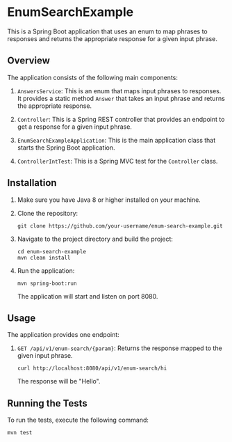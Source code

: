 # EnumSearchExample

This is a Spring Boot application that uses an enum to map phrases to responses and returns the appropriate response for a given input phrase.

## Overview

The application consists of the following main components:

1. `AnswersService`: This is an enum that maps input phrases to responses. It provides a static method `Answer` that takes an input phrase and returns the appropriate response.

2. `Controller`: This is a Spring REST controller that provides an endpoint to get a response for a given input phrase.

3. `EnumSearchExampleApplication`: This is the main application class that starts the Spring Boot application.

4. `ControllerIntTest`: This is a Spring MVC test for the `Controller` class.

## Installation

1. Make sure you have Java 8 or higher installed on your machine.

2. Clone the repository:
   ```
   git clone https://github.com/your-username/enum-search-example.git
   ```
3. Navigate to the project directory and build the project:
   ```
   cd enum-search-example
   mvn clean install
   ```
4. Run the application:
   ```
   mvn spring-boot:run
   ```
   The application will start and listen on port 8080.

## Usage

The application provides one endpoint:

1. `GET /api/v1/enum-search/{param}`: Returns the response mapped to the given input phrase.
   ```
   curl http://localhost:8080/api/v1/enum-search/hi
   ```
   The response will be "Hello".

## Running the Tests

To run the tests, execute the following command:
```
mvn test
```
